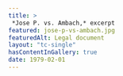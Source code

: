 ```yaml
--- 
title: >
 *Jose P. vs. Ambach,* excerpt
featured: jose-p-vs-ambach.jpg
featuredAlt: Legal document
layout: "tc-single"
hasContentInGallery: true
date: 1979-02-01
--- 
```

